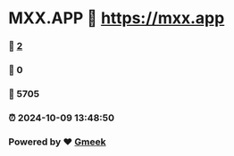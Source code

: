 # MXX.APP :link: https://mxx.app 
### :page_facing_up: [2](https://mxx.app/tag.html) 
### :speech_balloon: 0 
### :hibiscus: 5705 
### :alarm_clock: 2024-10-09 13:48:50 
### Powered by :heart: [Gmeek](https://github.com/Meekdai/Gmeek)
